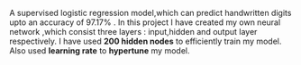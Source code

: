 A supervised logistic regression model,which can predict handwritten digits upto an accuracy of 97.17% .
   In this project I have created my own neural network ,which consist three layers : input,hidden and output layer respectively.
   I have used **200 hidden nodes** to efficiently train my model.
   Also used **learning rate** to **hypertune** my model.
